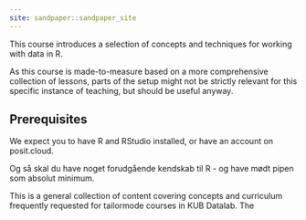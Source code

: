 ```yaml
---
site: sandpaper::sandpaper_site
---
```


This course introduces a selection of concepts and techniques for working
with data in R.

As this course is made-to-measure based on a more comprehensive collection
of lessons, parts of the setup might not be strictly relevant for this specific
instance of teaching, but should be useful anyway.

## Prerequisites 

We expect you to have R and RStudio installed, or have an account on posit.cloud.

Og så skal du have noget forudgående kendskab til R - og have mødt pipen som
absolut minimum. 

This is a general collection of content covering concepts and curriculum
frequently requested for tailormode courses in KUB Datalab. The 



